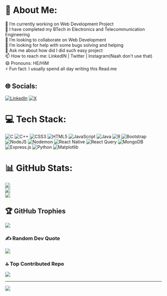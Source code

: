 # 💫 About Me:
🔭 I’m currently working on Web Development Project<br>🌱 I have completed my BTech in Electronics and Telecommunication Engineering<br>👯 I’m looking to collaborate on Web Development<br>🤔 I’m looking for help with some bugs solving and helping<br>💬 Ask me about how did I did such easy project<br>📫 How to reach me: LinkedIN | Twitter | Instagram(Naah don't use that)<br>😄 Pronouns: HE/HIM<br>⚡ Fun fact: I usually spend all day writing this Read.me


## 🌐 Socials:
[![LinkedIn](https://img.shields.io/badge/LinkedIn-%230077B5.svg?logo=linkedin&logoColor=white)](https://linkedin.com/in/https://linkedin.com/in/mayurvetal16/) [![X](https://img.shields.io/badge/X-black.svg?logo=X&logoColor=white)](https://x.com/https://x.com/vetal_mayur_16) 

# 💻 Tech Stack:
![C](https://img.shields.io/badge/c-%2300599C.svg?style=flat&logo=c&logoColor=white) ![C++](https://img.shields.io/badge/c++-%2300599C.svg?style=flat&logo=c%2B%2B&logoColor=white) ![CSS3](https://img.shields.io/badge/css3-%231572B6.svg?style=flat&logo=css3&logoColor=white) ![HTML5](https://img.shields.io/badge/html5-%23E34F26.svg?style=flat&logo=html5&logoColor=white) ![JavaScript](https://img.shields.io/badge/javascript-%23323330.svg?style=flat&logo=javascript&logoColor=%23F7DF1E) ![Java](https://img.shields.io/badge/java-%23ED8B00.svg?style=flat&logo=openjdk&logoColor=white) ![R](https://img.shields.io/badge/r-%23276DC3.svg?style=flat&logo=r&logoColor=white) ![Bootstrap](https://img.shields.io/badge/bootstrap-%238511FA.svg?style=flat&logo=bootstrap&logoColor=white) ![NodeJS](https://img.shields.io/badge/node.js-6DA55F?style=flat&logo=node.js&logoColor=white) ![Nodemon](https://img.shields.io/badge/NODEMON-%23323330.svg?style=flat&logo=nodemon&logoColor=%BBDEAD) ![React Native](https://img.shields.io/badge/react_native-%2320232a.svg?style=flat&logo=react&logoColor=%2361DAFB) ![React Query](https://img.shields.io/badge/-React%20Query-FF4154?style=flat&logo=react%20query&logoColor=white) ![MongoDB](https://img.shields.io/badge/MongoDB-%234ea94b.svg?style=flat&logo=mongodb&logoColor=white) ![Express.js](https://img.shields.io/badge/express.js-%23404d59.svg?style=flat&logo=express&logoColor=%2361DAFB) ![Python](https://img.shields.io/badge/python-3670A0?style=flat&logo=python&logoColor=ffdd54) ![Matplotlib](https://img.shields.io/badge/Matplotlib-%23ffffff.svg?style=flat&logo=Matplotlib&logoColor=black) 
# 📊 GitHub Stats:
![](https://github-readme-stats.vercel.app/api?username=MayurRV&theme=vision-friendly-dark&hide_border=false&include_all_commits=true&count_private=true)<br/>
![](https://github-readme-streak-stats.herokuapp.com/?user=MayurRV&theme=vision-friendly-dark&hide_border=false)<br/>
![](https://github-readme-stats.vercel.app/api/top-langs/?username=MayurRV&theme=vision-friendly-dark&hide_border=false&include_all_commits=true&count_private=true&layout=compact)

## 🏆 GitHub Trophies
![](https://github-profile-trophy.vercel.app/?username=MayurRV&theme=gruvbox&no-frame=false&no-bg=false&margin-w=4)

### ✍️ Random Dev Quote
![](https://quotes-github-readme.vercel.app/api?type=horizontal&theme=radical)

### 🔝 Top Contributed Repo
![](https://github-contributor-stats.vercel.app/api?username=MayurRV&limit=5&theme=radical&combine_all_yearly_contributions=true)

---
[![](https://visitcount.itsvg.in/api?id=MayurRV&icon=10&color=11)](https://visitcount.itsvg.in)

<!-- Proudly created with GPRM ( https://gprm.itsvg.in ) -->
